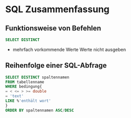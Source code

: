 # SQL Zusammenfassung
## Funktionsweise von Befehlen

```SQL
SELECT DISTINCT
```
* mehrfach vorkommende Werte Werte nicht ausgeben


## Reihenfolge einer SQL-Abfrage
```SQL
SELECT DISTINCT spaltennamen
FROM tabellenname
WHERE bedingung{
= < <= > >= double
= 'text'
LIKE %'enthält wort'
}
ORDER BY spaltennamen ASC/DESC
```
